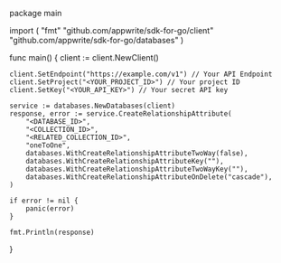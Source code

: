package main

import (
    "fmt"
    "github.com/appwrite/sdk-for-go/client"
    "github.com/appwrite/sdk-for-go/databases"
)

func main() {
    client := client.NewClient()

    client.SetEndpoint("https://example.com/v1") // Your API Endpoint
    client.SetProject("<YOUR_PROJECT_ID>") // Your project ID
    client.SetKey("<YOUR_API_KEY>") // Your secret API key

    service := databases.NewDatabases(client)
    response, error := service.CreateRelationshipAttribute(
        "<DATABASE_ID>",
        "<COLLECTION_ID>",
        "<RELATED_COLLECTION_ID>",
        "oneToOne",
        databases.WithCreateRelationshipAttributeTwoWay(false),
        databases.WithCreateRelationshipAttributeKey(""),
        databases.WithCreateRelationshipAttributeTwoWayKey(""),
        databases.WithCreateRelationshipAttributeOnDelete("cascade"),
    )

    if error != nil {
        panic(error)
    }

    fmt.Println(response)
}
